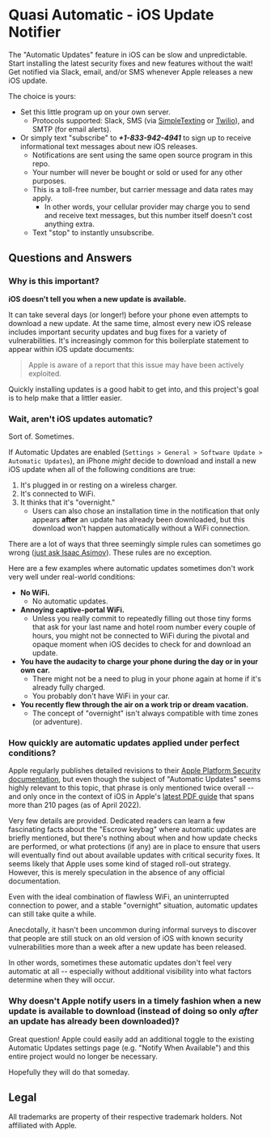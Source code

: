 # Quasi Automatic - iOS Update Notifier

The "Automatic Updates" feature in iOS can be slow and unpredictable. Start installing the latest security fixes and new features without the wait! Get notified via Slack, email, and/or SMS whenever Apple releases a new iOS update.

The choice is yours:
* Set this little program up on your own server.
  * Protocols supported: Slack, SMS (via [SimpleTexting](https://simpletexting.com/) or [Twilio](https://www.twilio.com/sms)), and SMTP (for email alerts).
* Or simply text "subscribe" to ***+1-833-942-4941*** to sign up to receive informational text messages about new iOS releases.
  * Notifications are sent using the same open source program in this repo.
  * Your number will never be bought or sold or used for any other purposes.
  * This is a toll-free number, but carrier message and data rates may apply.
    * In other words, your cellular provider may charge you to send and receive text messages, but this number itself doesn't cost anything extra.
  * Text "stop" to instantly unsubscribe.

## Questions and Answers

### Why is this important?

**iOS doesn't tell you when a new update is available.**

It can take several days (or longer!) before your phone even attempts to download a new update. At the same time, almost every new iOS release includes important security updates and bug fixes for a variety of vulnerabilities. It's increasingly common for this boilerplate statement to appear within iOS update documents:

> Apple is aware of a report that this issue may have been actively exploited.

Quickly installing updates is a good habit to get into, and this project's goal is to help make that a littler easier.

### Wait, aren't iOS updates automatic?

Sort of. Sometimes.

If Automatic Updates are enabled (`Settings > General > Software Update > Automatic Updates`), an iPhone *might* decide to download and install a new iOS update when all of the following conditions are true:

1. It's plugged in or resting on a wireless charger.
2. It's connected to WiFi.
3. It thinks that it's "overnight."
   * Users can also chose an installation time in the notification that only appears **after** an update has already been downloaded, but this download won't happen automatically without a WiFi connection.

There are a lot of ways that three seemingly simple rules can sometimes go wrong ([just ask Isaac Asimov](https://en.wikipedia.org/wiki/Three_Laws_of_Robotics)). These rules are no exception.

Here are a few examples where automatic updates sometimes don't work very well under real-world conditions:

* **No WiFi.**
  * No automatic updates.
* **Annoying captive-portal WiFi.**
  * Unless you really commit to repeatedly filling out those tiny forms that ask for your last name and hotel room number every couple of hours, you might not be connected to WiFi during the pivotal and opaque moment when iOS decides to check for and download an update.
* **You have the audacity to charge your phone during the day or in your own car.**
  * There might not be a need to plug in your phone again at home if it's already fully charged.
  * You probably don't have WiFi in your car.
* **You recently flew through the air on a work trip or dream vacation.**
  * The concept of "overnight" isn't always compatible with time zones (or adventure).

### How quickly are automatic updates applied under perfect conditions?

Apple regularly publishes detailed revisions to their [Apple Platform Security documentation](https://support.apple.com/guide/security/welcome/web), but even though the subject of "Automatic Updates" seems highly relevant to this topic, that phrase is only mentioned twice overall -- and only once in the context of iOS in Apple's [latest PDF guide](https://manuals.info.apple.com/MANUALS/1000/MA1902/en_US/apple-platform-security-guide.pdf) that spans more than 210 pages (as of April 2022).

Very few details are provided. Dedicated readers can learn a few fascinating facts about the "Escrow keybag" where automatic updates are briefly mentioned, but there's nothing about when and how update checks are performed, or what protections (if any) are in place to ensure that users will eventually find out about available updates with critical security fixes. It seems likely that Apple uses some kind of staged roll-out strategy. However, this is merely speculation in the absence of any official documentation.

Even with the ideal combination of flawless WiFi, an uninterrupted connection to power, and a stable "overnight" situation, automatic updates can still take quite a while.

Anecdotally, it hasn't been uncommon during informal surveys to discover that people are still stuck on an old version of iOS with known security vulnerabilities more than a week after a new update has been released.

In other words, sometimes these automatic updates don't feel very automatic at all -- especially without additional visibility into what factors determine when they will occur.

### Why doesn't Apple notify users in a timely fashion when a new update is available to download (instead of doing so only *after* an update has already been downloaded)?

Great question! Apple could easily add an additional toggle to the existing Automatic Updates settings page (e.g. "Notify When Available") and this entire project would no longer be necessary.

Hopefully they will do that someday.

## Legal

All trademarks are property of their respective trademark holders. Not affiliated with Apple.
